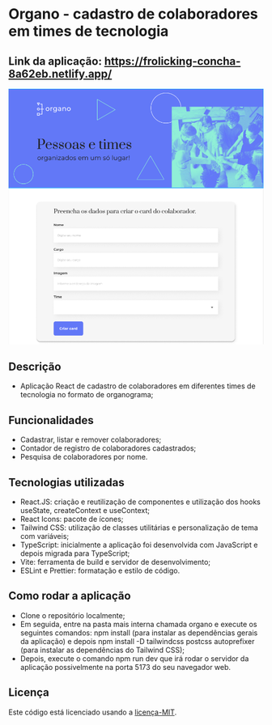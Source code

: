 # Organo - cadastro de colaboradores em times de tecnologia
## Link da aplicação: https://frolicking-concha-8a62eb.netlify.app/
![Organo app](./organo/public/images/organo.png)
## Descrição
- Aplicação React de cadastro de colaboradores em diferentes times de tecnologia no formato de organograma;
## Funcionalidades
- Cadastrar, listar e remover colaboradores;
- Contador de registro de colaboradores cadastrados;
- Pesquisa de colaboradores por nome.
## Tecnologias utilizadas
- React.JS: criação e reutilização de componentes e utilização dos hooks useState, createContext e useContext;
- React Icons: pacote de ícones;
- Tailwind CSS: utilização de classes utilitárias e personalização de tema com variáveis;
- TypeScript: inicialmente a aplicação foi desenvolvida com JavaScript e depois migrada para TypeScript;
- Vite: ferramenta de build e servidor de desenvolvimento;
- ESLint e Prettier: formatação e estilo de código.
## Como rodar a aplicação
- Clone o repositório localmente;
- Em seguida, entre na pasta mais interna chamada organo e execute os seguintes comandos: npm install (para instalar as dependências gerais da aplicação) e depois npm install -D tailwindcss postcss autoprefixer (para instalar as dependências do Tailwind CSS);
- Depois, execute o comando npm run dev que irá rodar o servidor da aplicação possivelmente na porta 5173 do seu navegador web.   
## Licença
Este código está licenciado usando a [licença-MIT](./LICENSE).
